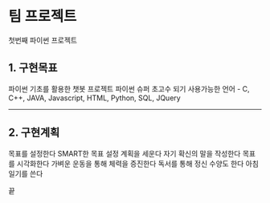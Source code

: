 # 팀 프로젝트
첫번째 파이썬 프로젝트

## 1. 구현목표
파이썬 기초를 활용한 챗봇 프로젝트
파이썬 슈퍼 초고수 되기
사용가능한 언어 - C, C++, JAVA, Javascript, HTML, Python, SQL, JQuery
***
## 2. 구현계획
목표를 설정한다
SMART한 목표 설정
계획을 세운다
자기 확신의 말을 작성한다
목표를 시각화한다
가벼운 운동을 통해 체력을 증진한다
독서를 통해 정신 수양도 한다
아침 일기를 쓴다

끝